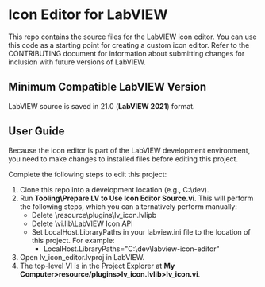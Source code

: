 # Icon Editor for LabVIEW
This repo contains the source files for the LabVIEW icon editor.
You can use this code as a starting point for creating a custom icon editor. Refer to the CONTRIBUTING document for information about submitting changes for inclusion with future versions of LabVIEW.

## Minimum Compatible LabVIEW Version
LabVIEW source is saved in 21.0 (__LabVIEW 2021__) format.

## User Guide ##
Because the icon editor is part of the LabVIEW development environment, you need to make changes to installed files before editing this project.

Complete the following steps to edit this project:
1. Clone this repo into a development location (e.g., C:\dev).
2. Run __Tooling\Prepare LV to Use Icon Editor Source.vi__.
This will perform the following steps, which you can alternatively perform manually:
   * Delete <LabVIEW>\resource\plugins\lv_icon.lvlipb
   * Delete <LabVIEW>\vi.lib\LabVIEW Icon API
   * Set LocalHost.LibraryPaths in your labview.ini file to the location of this project. For example:
      * LocalHost.LibraryPaths="C:\dev\labview-icon-editor"
3. Open lv_icon_editor.lvproj in LabVIEW.
4. The top-level VI is in the Project Explorer at __My Computer>resource/plugins>lv_icon.lvlib>lv_icon.vi__.


